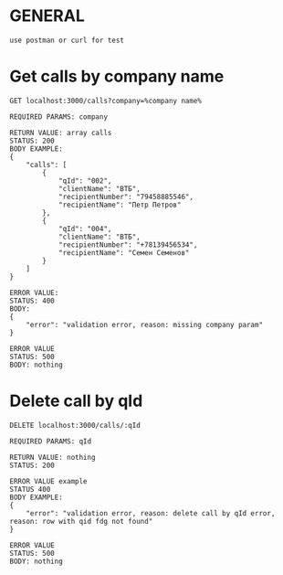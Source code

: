 #   GENERAL
    use postman or curl for test

# Get calls by company name
    GET localhost:3000/calls?company=%company name%

    REQUIRED PARAMS: company

    RETURN VALUE: array calls
    STATUS: 200
    BODY EXAMPLE: 
    {
        "calls": [
            {
                "qId": "002",
                "clientName": "ВТБ",
                "recipientNumber": "79458885546",
                "recipientName": "Петр Петров"
            },
            {
                "qId": "004",
                "clientName": "ВТБ",
                "recipientNumber": "+78139456534",
                "recipientName": "Семен Семенов"
            }
        ]
    }

    ERROR VALUE:
    STATUS: 400
    BODY:
    {
        "error": "validation error, reason: missing company param"
    }

    ERROR VALUE
    STATUS: 500
    BODY: nothing


# Delete call by qId
    DELETE localhost:3000/calls/:qId

    REQUIRED PARAMS: qId

    RETURN VALUE: nothing
    STATUS: 200

    ERROR VALUE example
    STATUS 400
    BODY EXAMPLE:
    {
        "error": "validation error, reason: delete call by qId error, reason: row with qid fdg not found"
    }

    ERROR VALUE
    STATUS: 500
    BODY: nothing

